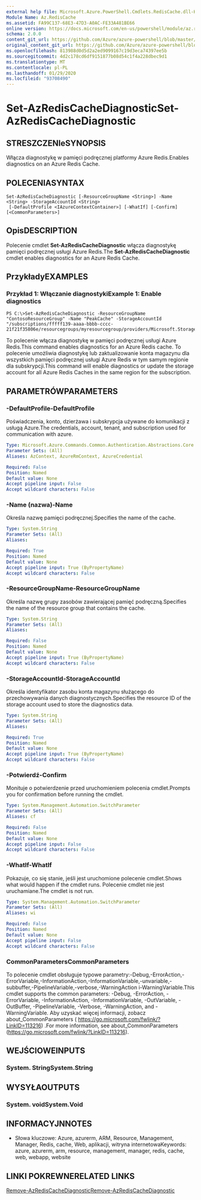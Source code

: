 ```yaml
---
external help file: Microsoft.Azure.PowerShell.Cmdlets.RedisCache.dll-Help.xml
Module Name: Az.RedisCache
ms.assetid: FA99C137-68E3-47D3-A0AC-FE33A481BE66
online version: https://docs.microsoft.com/en-us/powershell/module/az.rediscache/set-azrediscachediagnostic
schema: 2.0.0
content_git_url: https://github.com/Azure/azure-powershell/blob/master/src/RedisCache/RedisCache/help/Set-AzRedisCacheDiagnostic.md
original_content_git_url: https://github.com/Azure/azure-powershell/blob/master/src/RedisCache/RedisCache/help/Set-AzRedisCacheDiagnostic.md
ms.openlocfilehash: 813988d0d5d2a2ed9099167c19d3eca74397ee5b
ms.sourcegitcommit: 4d2c178cd6df9151877b08d54c1f4a228dbec9d1
ms.translationtype: MT
ms.contentlocale: pl-PL
ms.lasthandoff: 01/29/2020
ms.locfileid: "93708490"
---
```

# <span data-ttu-id="24637-101">Set-AzRedisCacheDiagnostic</span><span class="sxs-lookup"><span data-stu-id="24637-101">Set-AzRedisCacheDiagnostic</span></span>

## <span data-ttu-id="24637-102">STRESZCZENIe</span><span class="sxs-lookup"><span data-stu-id="24637-102">SYNOPSIS</span></span>
<span data-ttu-id="24637-103">Włącza diagnostykę w pamięci podręcznej platformy Azure Redis.</span><span class="sxs-lookup"><span data-stu-id="24637-103">Enables diagnostics on an Azure Redis Cache.</span></span>

## <span data-ttu-id="24637-104">POLECENIA</span><span class="sxs-lookup"><span data-stu-id="24637-104">SYNTAX</span></span>

```
Set-AzRedisCacheDiagnostic [-ResourceGroupName <String>] -Name <String> -StorageAccountId <String>
 [-DefaultProfile <IAzureContextContainer>] [-WhatIf] [-Confirm] [<CommonParameters>]
```

## <span data-ttu-id="24637-105">Opis</span><span class="sxs-lookup"><span data-stu-id="24637-105">DESCRIPTION</span></span>
<span data-ttu-id="24637-106">Polecenie cmdlet **Set-AzRedisCacheDiagnostic** włącza diagnostykę pamięci podręcznej usługi Azure Redis.</span><span class="sxs-lookup"><span data-stu-id="24637-106">The **Set-AzRedisCacheDiagnostic** cmdlet enables diagnostics for an Azure Redis Cache.</span></span>

## <span data-ttu-id="24637-107">Przykłady</span><span class="sxs-lookup"><span data-stu-id="24637-107">EXAMPLES</span></span>

### <span data-ttu-id="24637-108">Przykład 1: Włączanie diagnostyki</span><span class="sxs-lookup"><span data-stu-id="24637-108">Example 1: Enable diagnostics</span></span>
```
PS C:\>Set-AzRedisCacheDiagnostic -ResourceGroupName "ContosoResourceGroup" -Name "PeakCache" -StorageAccountId "/subscriptions/fffff139-aaaa-bbbb-cccc-21f21f35806e/resourcegroups/myresourcegroup/providers/Microsoft.Storage/storageAccounts/mystorageaccount"
```

<span data-ttu-id="24637-109">To polecenie włącza diagnostykę w pamięci podręcznej usługi Azure Redis.</span><span class="sxs-lookup"><span data-stu-id="24637-109">This command enables diagnostics for an Azure Redis cache.</span></span>
<span data-ttu-id="24637-110">To polecenie umożliwia diagnostykę lub zaktualizowanie konta magazynu dla wszystkich pamięci podręcznej usługi Azure Redis w tym samym regionie dla subskrypcji.</span><span class="sxs-lookup"><span data-stu-id="24637-110">This command will enable diagnostics or update the storage account for all Azure Redis Caches in the same region for the subscription.</span></span>

## <span data-ttu-id="24637-111">PARAMETRÓW</span><span class="sxs-lookup"><span data-stu-id="24637-111">PARAMETERS</span></span>

### <span data-ttu-id="24637-112">-DefaultProfile</span><span class="sxs-lookup"><span data-stu-id="24637-112">-DefaultProfile</span></span>
<span data-ttu-id="24637-113">Poświadczenia, konto, dzierżawa i subskrypcja używane do komunikacji z usługą Azure.</span><span class="sxs-lookup"><span data-stu-id="24637-113">The credentials, account, tenant, and subscription used for communication with azure.</span></span>

```yaml
Type: Microsoft.Azure.Commands.Common.Authentication.Abstractions.Core.IAzureContextContainer
Parameter Sets: (All)
Aliases: AzContext, AzureRmContext, AzureCredential

Required: False
Position: Named
Default value: None
Accept pipeline input: False
Accept wildcard characters: False
```

### <span data-ttu-id="24637-114">-Name (nazwa)</span><span class="sxs-lookup"><span data-stu-id="24637-114">-Name</span></span>
<span data-ttu-id="24637-115">Określa nazwę pamięci podręcznej.</span><span class="sxs-lookup"><span data-stu-id="24637-115">Specifies the name of the cache.</span></span>

```yaml
Type: System.String
Parameter Sets: (All)
Aliases:

Required: True
Position: Named
Default value: None
Accept pipeline input: True (ByPropertyName)
Accept wildcard characters: False
```

### <span data-ttu-id="24637-116">-ResourceGroupName</span><span class="sxs-lookup"><span data-stu-id="24637-116">-ResourceGroupName</span></span>
<span data-ttu-id="24637-117">Określa nazwę grupy zasobów zawierającej pamięć podręczną.</span><span class="sxs-lookup"><span data-stu-id="24637-117">Specifies the name of the resource group that contains the cache.</span></span>

```yaml
Type: System.String
Parameter Sets: (All)
Aliases:

Required: False
Position: Named
Default value: None
Accept pipeline input: True (ByPropertyName)
Accept wildcard characters: False
```

### <span data-ttu-id="24637-118">-StorageAccountId</span><span class="sxs-lookup"><span data-stu-id="24637-118">-StorageAccountId</span></span>
<span data-ttu-id="24637-119">Określa identyfikator zasobu konta magazynu służącego do przechowywania danych diagnostycznych.</span><span class="sxs-lookup"><span data-stu-id="24637-119">Specifies the resource ID of the storage account used to store the diagnostics data.</span></span>

```yaml
Type: System.String
Parameter Sets: (All)
Aliases:

Required: True
Position: Named
Default value: None
Accept pipeline input: True (ByPropertyName)
Accept wildcard characters: False
```

### <span data-ttu-id="24637-120">-Potwierdź</span><span class="sxs-lookup"><span data-stu-id="24637-120">-Confirm</span></span>
<span data-ttu-id="24637-121">Monituje o potwierdzenie przed uruchomieniem polecenia cmdlet.</span><span class="sxs-lookup"><span data-stu-id="24637-121">Prompts you for confirmation before running the cmdlet.</span></span>

```yaml
Type: System.Management.Automation.SwitchParameter
Parameter Sets: (All)
Aliases: cf

Required: False
Position: Named
Default value: None
Accept pipeline input: False
Accept wildcard characters: False
```

### <span data-ttu-id="24637-122">-WhatIf</span><span class="sxs-lookup"><span data-stu-id="24637-122">-WhatIf</span></span>
<span data-ttu-id="24637-123">Pokazuje, co się stanie, jeśli jest uruchomione polecenie cmdlet.</span><span class="sxs-lookup"><span data-stu-id="24637-123">Shows what would happen if the cmdlet runs.</span></span> <span data-ttu-id="24637-124">Polecenie cmdlet nie jest uruchamiane.</span><span class="sxs-lookup"><span data-stu-id="24637-124">The cmdlet is not run.</span></span>

```yaml
Type: System.Management.Automation.SwitchParameter
Parameter Sets: (All)
Aliases: wi

Required: False
Position: Named
Default value: None
Accept pipeline input: False
Accept wildcard characters: False
```

### <span data-ttu-id="24637-125">CommonParameters</span><span class="sxs-lookup"><span data-stu-id="24637-125">CommonParameters</span></span>
<span data-ttu-id="24637-126">To polecenie cmdlet obsługuje typowe parametry:-Debug,-ErrorAction,-ErrorVariable,-InformationAction,-InformationVariable,-unvariable,-subbuffer,-PipelineVariable,-verbose,-WarningAction i-WarningVariable.</span><span class="sxs-lookup"><span data-stu-id="24637-126">This cmdlet supports the common parameters: -Debug, -ErrorAction, -ErrorVariable, -InformationAction, -InformationVariable, -OutVariable, -OutBuffer, -PipelineVariable, -Verbose, -WarningAction, and -WarningVariable.</span></span> <span data-ttu-id="24637-127">Aby uzyskać więcej informacji, zobacz about_CommonParameters ( https://go.microsoft.com/fwlink/?LinkID=113216) .</span><span class="sxs-lookup"><span data-stu-id="24637-127">For more information, see about_CommonParameters (https://go.microsoft.com/fwlink/?LinkID=113216).</span></span>

## <span data-ttu-id="24637-128">WEJŚCIOWE</span><span class="sxs-lookup"><span data-stu-id="24637-128">INPUTS</span></span>

### <span data-ttu-id="24637-129">System. String</span><span class="sxs-lookup"><span data-stu-id="24637-129">System.String</span></span>

## <span data-ttu-id="24637-130">WYSYŁA</span><span class="sxs-lookup"><span data-stu-id="24637-130">OUTPUTS</span></span>

### <span data-ttu-id="24637-131">System. void</span><span class="sxs-lookup"><span data-stu-id="24637-131">System.Void</span></span>

## <span data-ttu-id="24637-132">INFORMACYJN</span><span class="sxs-lookup"><span data-stu-id="24637-132">NOTES</span></span>
* <span data-ttu-id="24637-133">Słowa kluczowe: Azure, azurerm, ARM, Resource, Management, Manager, Redis, cache, Web, aplikacji, witryna internetowa</span><span class="sxs-lookup"><span data-stu-id="24637-133">Keywords: azure, azurerm, arm, resource, management, manager, redis, cache, web, webapp, website</span></span>

## <span data-ttu-id="24637-134">LINKI POKREWNE</span><span class="sxs-lookup"><span data-stu-id="24637-134">RELATED LINKS</span></span>

[<span data-ttu-id="24637-135">Remove-AzRedisCacheDiagnostic</span><span class="sxs-lookup"><span data-stu-id="24637-135">Remove-AzRedisCacheDiagnostic</span></span>](./Remove-AzRedisCacheDiagnostic.md)


